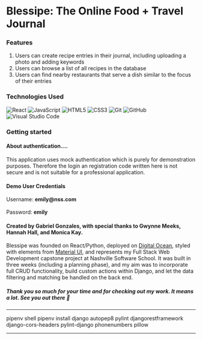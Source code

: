 # Blessipe: The Online Food + Travel Journal


### Features

1. Users can create recipe entries in their journal, including uploading a photo and adding keywords
2. Users can browse a list of all recipes in the database
3. Users can find nearby restaurants that serve a dish similar to the focus of their entries


### Technologies Used

![React](https://img.shields.io/badge/react%20-%2320232a.svg?&style=for-the-badge&logo=react&logoColor=%2361DAFB) ![JavaScript](https://img.shields.io/badge/javascript%20-%23323330.svg?&style=for-the-badge&logo=javascript&logoColor=%23F7DF1E) ![HTML5](https://img.shields.io/badge/html5%20-%23E34F26.svg?&style=for-the-badge&logo=html5&logoColor=white) ![CSS3](https://img.shields.io/badge/css3%20-%231572B6.svg?&style=for-the-badge&logo=css3&logoColor=white) ![Git](https://img.shields.io/badge/git%20-%23F05033.svg?&style=for-the-badge&logo=git&logoColor=white) ![GitHub](https://img.shields.io/badge/github%20-%23121011.svg?&style=for-the-badge&logo=github&logoColor=white) ![Visual Studio Code](https://img.shields.io/badge/VSCode%20-%23007ACC.svg?&style=for-the-badge&logo=visual-studio-code&logoColor=white)

### Getting started

#### About authentication....

This application uses mock authentication which is purely for demonstration purposes. Therefore the login an registration code written here is not secure and is not suitable for a professional application.


#### Demo User Credentials

<p>
Username: <b>emily@nss.com</b>
<br></br>
Password: <b>emily</b>
</p>

#### Created by Gabriel Gonzales, with special thanks to Gwynne Meeks, Hannah Hall, and Monica Kay.


Blessipe was founded on React/Python, deployed on [Digital Ocean](https://www.digitalocean.com/), styled with elements from [Material UI](https://material-ui.com/), and represents my Full Stack Web Development capstone project at Nashville Software School. It was built in three weeks (including a planning phase), and my aim was to incorporate full CRUD functionality, build custom actions within Django, and let the data filtering and matching be handled on the back end.

##### Thank you so much for your time and for checking out my work. It means a lot. See you out there 🍣

**********

pipenv shell
pipenv install django autopep8 pylint djangorestframework django-cors-headers pylint-django phonenumbers pillow


**********
